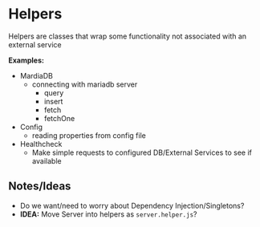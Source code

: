 # Helpers

Helpers are classes that wrap some functionality not associated with an external service

**Examples:**
  - MardiaDB
    - connecting with mariadb server
      - query
      - insert
      - fetch
      - fetchOne
  - Config
    - reading properties from config file
  - Healthcheck
    - Make simple requests to configured DB/External Services to see if available




## Notes/Ideas
  - Do we want/need to worry about Dependency Injection/Singletons?
  - **IDEA:** Move Server into helpers as `server.helper.js`?
